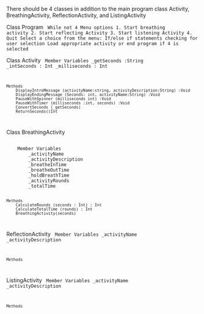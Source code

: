There should be 4 classes in addition to the main program class
Activity, BreathingActivity, ReflectionActivity, and ListingActivity

Class Program
<Code>
While not 4
    Menu options
    1. Start breathing activity
    2. Start reflecting Activity
    3. Start listening Activity
    4. Quit
    Select a choice from the menu: 
        If/else if statements checking for user selection
        Load appropriate activity or end program if 4 is selected
</Code>

Class Activity
<Code>
    Member Variables
        _getSeconds :String
        _intSeconds : Int
        _milliseconds : Int

    Methods
        DisplayIntroMessage (activityName:string, activityDescription:String) :Void
        DisplayEndingMessage (Seconds: int, activityName:String) :Void
        PauseWithSpinner (milliseconds int) :Void
        PauseWithTimer (milliseconds :int, seconds) :Void
        ConvertSeconds (_getSeconds)
        ReturnSeconds()Int
</Code>

Class BreathingActivity

<Code>
    Member Variables
        _activityName
        _activityDescription
        _breatheInTime
        _breatheOutTime
        _holdBreathTime
        _activityRounds
        _totalTime

    Methods
        CalculateRounds (seconds : Int) : Int
        CalculateTotalTime (rounds) : Int
        BreathingActivity(seconds)
</Code>

ReflectionActivity
<Code>
    Member Variables
        _activityName
        _activityDescription


    Methods
</Code>

ListingActivity
<Code>
    Member Variables
        _activityName
        _activityDescription

    Methods
</Code>